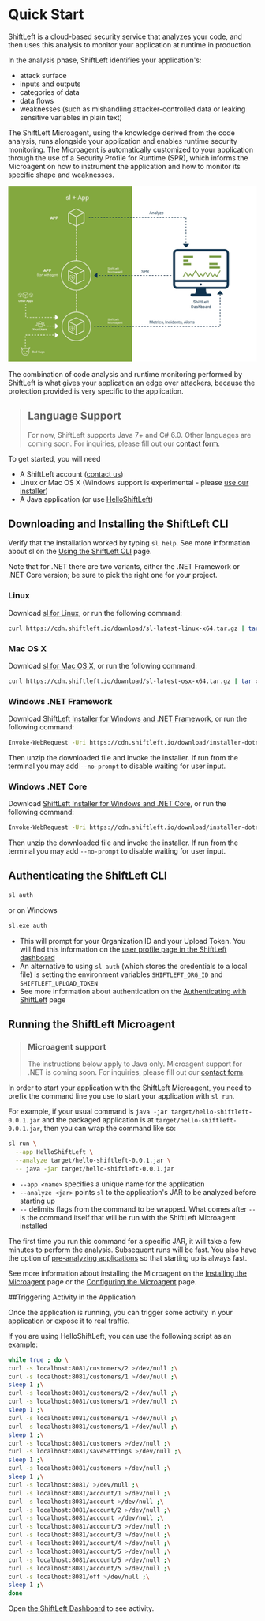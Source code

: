 # Quick Start

ShiftLeft is a cloud-based security service that analyzes your code, and then uses this analysis to monitor your application at runtime in production. 

In the analysis phase, ShiftLeft identifies your application's:
* attack surface
* inputs and outputs
* categories of data
* data flows
* weaknesses (such as mishandling attacker-controlled data or leaking sensitive variables in plain text)

The ShiftLeft Microagent, using the knowledge derived from the code analysis, runs alongside your application and enables runtime security monitoring. The Microagent is automatically customized to your application through the use of a Security Profile for Runtime (SPR), which informs the Microagent on how to instrument the application and how to monitor its specific shape and weaknesses. 

![ShiftLeft Workflow](shiftleft-workflow.jpg)

The combination of code analysis and runtime monitoring performed by ShiftLeft is what gives your application an edge over attackers, because the protection provided is very specific to the application.

> ## Language Support
>
> For now, ShiftLeft supports Java 7+ and C# 6.0. Other languages are coming soon. For inquiries, please fill out our [contact form](https://www.shiftleft.io/contact/).

To get started, you will need 

* A ShiftLeft account ([contact us](https://www.shiftleft.io/contact/))
* Linux or Mac OS X (Windows support is experimental - please [use our installer](windows-installer.md))
* A Java application (or use [HelloShiftLeft](https://github.com/ShiftLeftSecurity/HelloShiftLeft))

## Downloading and Installing the ShiftLeft CLI

Verify that the installation worked by typing `sl help`. See more information about sl on the [Using the ShiftLeft CLI](using-sl-the-shiftleft-cli.md) page.

Note that for .NET there are two variants, either the .NET Framework or .NET Core version; be sure to pick the right one for your project.

### Linux

Download [sl for Linux](https://cdn.shiftleft.io/download/sl-latest-linux-x64.tar.gz), or run the following command:

```bash
curl https://cdn.shiftleft.io/download/sl-latest-linux-x64.tar.gz | tar xvz -C /usr/local/bin
```

### Mac OS X

Download [sl for Mac OS X](https://cdn.shiftleft.io/download/sl-latest-osx-x64.tar.gz), or run the following command:

```bash
curl https://cdn.shiftleft.io/download/sl-latest-osx-x64.tar.gz | tar xvz -C /usr/local/bin
```

### Windows .NET Framework

Download [ShiftLeft Installer for Windows and .NET Framework](https://cdn.shiftleft.io/download/installer-dotnet-framework-latest-windows-x64.zip), or run the following command:

```bash
Invoke-WebRequest -Uri https://cdn.shiftleft.io/download/installer-dotnet-framework-latest-windows-x64.zip -UseBasicParsing -OutFile sl-latest-windows-x64.zip
```

Then unzip the downloaded file and invoke the installer.  If run from the terminal you may add `--no-prompt` to disable waiting for user input.

### Windows .NET Core

Download [ShiftLeft Installer for Windows and .NET Core](https://cdn.shiftleft.io/download/installer-dotnet-core-latest-windows-x64.zip), or run the following command:

```bash
Invoke-WebRequest -Uri https://cdn.shiftleft.io/download/installer-dotnet-core-latest-windows-x64.zip -UseBasicParsing -OutFile sl-latest-windows-x64.zip
```

Then unzip the downloaded file and invoke the installer.  If run from the terminal you may add `--no-prompt` to disable waiting for user input.

## Authenticating the ShiftLeft CLI

```bash
sl auth
```

or on Windows

```bash
sl.exe auth
```

* This will prompt for your Organization ID and your Upload Token. You will find this information on the [user profile page in the ShiftLeft dashboard](https://www.shiftleft.io/user/profile)
* An alternative to using `sl auth` (which stores the credentials to a local file) is setting the environment variables `SHIFTLEFT_ORG_ID` and `SHIFTLEFT_UPLOAD_TOKEN`
* See more information about authentication on the [Authenticating with ShiftLeft](authenticating-with-shiftleft.md) page

## Running the ShiftLeft Microagent

> ### Microagent support
>
> The instructions below apply to Java only. Microagent support for .NET is coming soon. For inquiries, please fill out our [contact form](https://www.shiftleft.io/contact/).

In order to start your application with the ShiftLeft Microagent, you need to prefix the command line you use to start your application with `sl run`.

For example, if your usual command is `java -jar target/hello-shiftleft-0.0.1.jar` and the packaged application is at `target/hello-shiftleft-0.0.1.jar`, then you can wrap the command like so:

```bash
sl run \
  --app HelloShiftLeft \
  --analyze target/hello-shiftleft-0.0.1.jar \
  -- java -jar target/hello-shiftleft-0.0.1.jar
```

* `--app <name>` specifies a unique name for the application
* `--analyze <jar>` points `sl` to the application's JAR to be analyzed before starting up
* `--` delimits flags from the command to be wrapped. What comes after `--` is the command itself that will be run with the ShiftLeft Microagent installed

The first time you run this command for a specific JAR, it will take a few minutes to perform the analysis. Subsequent runs will be fast. You also have the option of [pre-analyzing applications](../getting-started/analyzing-applications-in-ci.md) so that starting up is always fast.

See more information about installing the Microagent on the [Installing the Microagent](../installing-the-microagent/installing-the-microagent.md) page or the [Configuring the Microagent](../installing-the-microagent/jvm-based-environments/configuring-the-microagent.md) page.

##Triggering Activity in the Application

Once the application is running, you can trigger some activity in your application or expose it to real traffic.

If you are using HelloShiftLeft, you can use the following script as an example:

```bash
while true ; do \
curl -s localhost:8081/customers/2 >/dev/null ;\
curl -s localhost:8081/customers/1 >/dev/null ;\
sleep 1 ;\
curl -s localhost:8081/customers/2 >/dev/null ;\
curl -s localhost:8081/customers/1 >/dev/null ;\
sleep 1 ;\
curl -s localhost:8081/customers/1 >/dev/null ;\
curl -s localhost:8081/customers/1 >/dev/null ;\
sleep 1 ;\
curl -s localhost:8081/customers >/dev/null ;\
curl -s localhost:8081/saveSettings >/dev/null ;\
sleep 1 ;\
curl -s localhost:8081/customers >/dev/null ;\
sleep 1 ;\
curl -s localhost:8081/ >/dev/null ;\
curl -s localhost:8081/account/1 >/dev/null ;\
curl -s localhost:8081/account >/dev/null ;\
curl -s localhost:8081/account/2 >/dev/null ;\
curl -s localhost:8081/account >/dev/null ;\
curl -s localhost:8081/account/3 >/dev/null ;\
curl -s localhost:8081/account/3 >/dev/null ;\
curl -s localhost:8081/account/4 >/dev/null ;\
curl -s localhost:8081/account/5 >/dev/null ;\
curl -s localhost:8081/account/5 >/dev/null ;\
curl -s localhost:8081/account/5 >/dev/null ;\
curl -s localhost:8081/off >/dev/null ;\
sleep 1 ;\
done
```

Open [the ShiftLeft Dashboard](https://www.shiftleft.io/dashboard) to see activity.
